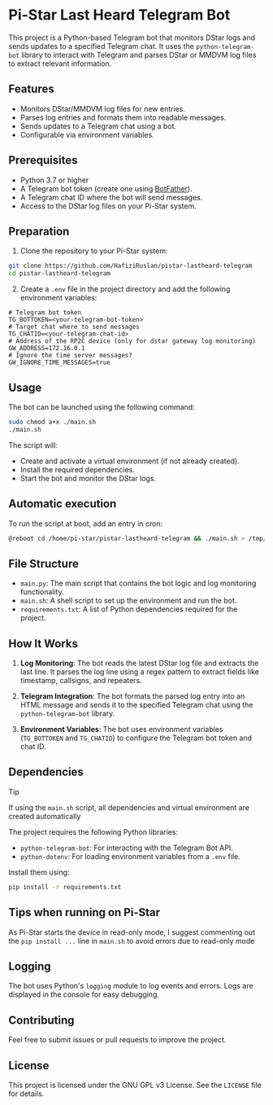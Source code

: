 # Pi-Star Last Heard Telegram Bot

This project is a Python-based Telegram bot that monitors DStar logs and sends updates to a specified Telegram chat. It uses the `python-telegram-bot` library to interact with Telegram and parses DStar or MMDVM log files to extract relevant information.

## Features

- Monitors DStar/MMDVM log files for new entries.
- Parses log entries and formats them into readable messages.
- Sends updates to a Telegram chat using a bot.
- Configurable via environment variables.

## Prerequisites

- Python 3.7 or higher
- A Telegram bot token (create one using [BotFather](https://core.telegram.org/bots#botfather)).
- A Telegram chat ID where the bot will send messages.
- Access to the DStar log files on your Pi-Star system.

## Preparation

1. Clone the repository to your Pi-Star system:

```bash
git clone https://github.com/HafiziRuslan/pistar-lastheard-telegram
cd pistar-lastheard-telegram
```

2. Create a `.env` file in the project directory and add the following environment variables:

```env
# Telegram bot token
TG_BOTTOKEN=<your-telegram-bot-token>
# Target chat where to send messages
TG_CHATID=<your-telegram-chat-id>
# Address of the RP2C device (only for dstar gateway log monitoring)
GW_ADDRESS=172.16.0.1
# Ignore the time server messages?
GW_IGNORE_TIME_MESSAGES=true
```
<!--
3. Choose the script you want to use to run the bot:
   - `main-dstargateway.py`: Run the bot which monitors the Dstar Gateway log file (for gateways running ICOM hardware).
   - `main-mmdvm.py`: Run the bot which monitors the MMDVM log file (for gateways running MMDVM hardware).

4. Rename the chosen script to `main.py`
   - For example, if you want to use the Dstar Gateway log monitoring script:

```bash
mv main-dstargateway.py main.py
```
 -->
## Usage

The bot can be launched using the following command:

```bash
sudo chmod a+x ./main.sh
./main.sh
```

The script will:

- Create and activate a virtual environment (if not already created).
- Install the required dependencies.
- Start the bot and monitor the DStar logs.

## Automatic execution

To run the script at boot, add an entry in cron:

```bash
@reboot cd /home/pi-star/pistar-lastheard-telegram && ./main.sh > /tmp/lastheard.log 2>&1
```

## File Structure

- `main.py`: The main script that contains the bot logic and log monitoring functionality.
- `main.sh`: A shell script to set up the environment and run the bot.
- `requirements.txt`: A list of Python dependencies required for the project.

## How It Works

1. **Log Monitoring**:
    The bot reads the latest DStar log file and extracts the last line. It parses the log line using a regex pattern to extract fields like timestamp, callsigns, and repeaters.

2. **Telegram Integration**:
    The bot formats the parsed log entry into an HTML message and sends it to the specified Telegram chat using the `python-telegram-bot` library.

3. **Environment Variables**:
    The bot uses environment variables (`TG_BOTTOKEN` and `TG_CHATID`) to configure the Telegram bot token and chat ID.

## Dependencies

> [!TIP]
> If using the `main.sh` script, all dependencies and virtual environment are created automatically

The project requires the following Python libraries:

- `python-telegram-bot`: For interacting with the Telegram Bot API.
- `python-dotenv`: For loading environment variables from a `.env` file.

Install them using:

```bash
pip install -r requirements.txt
```

## Tips when running on Pi-Star

As Pi-Star starts the device in read-only mode, I suggest commenting out the `pip install ...` line in `main.sh` to avoid errors due to read-only mode

## Logging

The bot uses Python's `logging` module to log events and errors. Logs are displayed in the console for easy debugging.

## Contributing

Feel free to submit issues or pull requests to improve the project.

## License

This project is licensed under the GNU GPL v3 License. See the `LICENSE` file for details.
